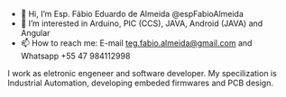 - 👋 Hi, I’m Esp. Fábio Eduardo de Almeida @espFabioAlmeida
- 👀 I’m interested in Arduino, PIC (CCS), JAVA, Android (JAVA) and Angular
- 📫 How to reach me: E-mail teg.fabio.almeida@gmail.com and Whatsapp +55 47 984112998

I work as eletronic engeneer and software developer. 
My specilization is Industrial Automation, developing embeded firmwares and PCB design.

<!---
espFabioAlmeida/espFabioAlmeida is a ✨ special ✨ repository because its `README.md` (this file) appears on your GitHub profile.
You can click the Preview link to take a look at your changes.
--->
